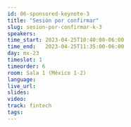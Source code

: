 ```yaml
---
id: 06-sponsored-keynote-3
title: "Sesión por confirmar"
slug: sesion-por-confirmar-k-3
speakers:
time_start: 2023-04-25T10:40:00-06:00
time_end:   2023-04-25T11:35:00-06:00
day: mx-23
timeslot: 1
timeorder: 6
room: Sala 1 (México 1-2)
language: 
live_url: 
slides: 
video: 
track: fintech
tags:
---
```



